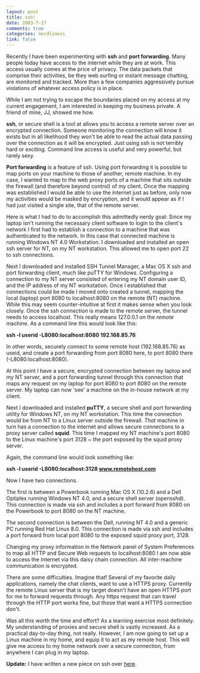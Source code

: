 ```yaml
--- 
layout: post
title: ssh!
date: 2003-7-17
comments: true
categories: nerdliness
link: false
---
```

Recently I have been experimenting with <strong>ssh</strong> and <strong>port forwarding</strong>. Many people today have access to the internet while they are at work. This access usually comes at the price of privacy. The data packets that comprise their activities, be they web surfing or instant message chatting, are monitored and tracked. More than a few companies aggressively pursue violations of whatever access policy is in place.

While I am not trying to escape the boundaries placed on my access at my current engagement, I am interested in keeping my business private. A friend of mine, JJ, showed me how.

<strong>ssh</strong>, or secure shell is a tool at allows you to access a remote server over an encrypted connection. Someone monitoring the connection will know it exists but in all likelihood they won't be able to read the actual data passing over the connection as it will be encrypted. Just using ssh is not terribly hard or exciting. Command line access is useful and very powerful, but rarely sexy.

<strong>Port forwarding</strong> is a feature of ssh. Using port forwarding it is possible to map ports on your machine to those of another, remote machine. In my case, I wanted to map to the web proxy ports of a machine that sits outside the firewall (and therefore beyond control) of my client. Once the mapping was established I would be able to use the internet just as before, only  now my activities would be masked by encryption, and it would appear as if I had just visited a single site, that of the remote server.

Here is what I had to do to accomplish this admittedly nerdy goal:
Since my laptop isn't running the necessary client software to login to the client's network I first had to establish a connection to a machine that was authenticated to the network. In this case that connected machine is running Windows NT 4.0 Workstation. I downloaded and installed an open ssh server for NT, on my NT workstation. This allowed me to open port 22 to ssh connections.

Next I downloaded and installed SSH Tunnel Manager, a Mac OS X ssh and port forwarding client, much like puTTY for Windows. Configuring a connection to my NT server consisted of entering my NT domain user ID, and the IP address of my NT workstation. Once I established that connections could be made I moved onto created a tunnel, mapping the local (laptop) port 8080 to localhost:8080 on the remote (NT) machine. While this may seem counter-intuitive at first it makes sense when you look closely. Once the ssh <i>connection</i> is made to the remote server, the tunnel needs to access localhost. This really means 127.0.0.1 on the <i>remote</i> machine. As a command line this would look like this:

<strong>ssh -l userid -L8080:localhost:8080 192.168.85.76</strong>

In other words, securely connect to some remote host (192.168.85.76) as useid, and create a port forwarding from port 8080 here, to port 8080 there (-L8080:localhost:8080).

At this point I have a secure, encrypted connection between my laptop and my NT server, and a port forwarding tunnel through this connection that maps any request on my laptop for port 8080 to port 8080 on the remote server. My laptop can now 'see' a machine on the in-house network at my client.

Next I downloaded and installed <strong>puTTY</strong>, a secure shell and port forwarding utility for Windows NT, on my NT workstation. This time the connection would be from NT to a Linux server outside the firewall. <i>That</i> machine in turn has a connection to the internet and allows secure connections to a proxy server called <strong>squid</strong>. This time I mapped my NT machine's port 8080 to the Linux machine's port 3128 ~ the port exposed by the squid proxy server.

Again, the command line would look something like:

<strong>ssh -l userid -L8080:localhost:3128 www.remotehost.com</strong>

Now I have two connections.

The first is between a Powerbook running Mac OS X (10.2.6) and a Dell Optiplex running Windows NT 4.0, and a secure shell server (opensshd). This connection is made via ssh and includes a port forward from 8080 on the Powerbook to port 8080 on the NT machine.

The second connection is between the Dell, running NT 4.0 and a generic PC running Red Hat Linux 8.0. This connection is made via ssh and includes a port forward from local port 8080 to the exposed squid proxy port, 3128.

Changing my proxy information in the Network panel of System Preferences to map all HTTP and Secure Web requests to localhost:8080 I am now able to access the Internet via this daisy chain connection. All inter-machine communication is encrypted.

There are some difficulties. Imagine that! Several of my favorite daily applications, namely the chat clients, want to use a HTTPS proxy. Currently the remote Linux server that is my target doesn't have an open HTTPS port for me to forward requests through. Any https request that can travel through the HTTP port works fine, but those that want a HTTPS connection don't.

Was all this worth the time and effort? As a learning exercise most definitely. My understanding of proxies and secure shell is vastly increased. As a practical day-to-day thing, not really. However, I am now going to set up a Linux machine in my home, and equip it to act as my remote host. This will give me access to my home network over a secure connection, from anywhere I can plug in my laptop.

<strong>Update:</strong> I have written a new piece on ssh over <a href="http://www.zanshin.net/blogs/000290.html">here</a>.
